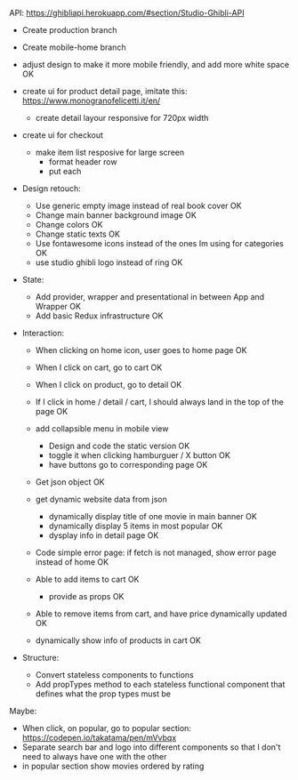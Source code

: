 API: https://ghibliapi.herokuapp.com/#section/Studio-Ghibli-API 

- Create production branch
- Create mobile-home branch

- adjust design to make it more mobile friendly, and add more white space OK
- create ui for product detail page, imitate this: https://www.monogranofelicetti.it/en/
    - create detail layour responsive for 720px width
- create ui for checkout
    - make item list resposive for large screen
        - format header row
        - put each

- Design retouch:
    - Use generic empty image instead of real book cover OK
    - Change main banner background image OK
    - Change colors OK
    - Change static texts OK
    - Use fontawesome icons instead of the ones Im using for categories OK
    - use studio ghibli logo instead of ring OK

- State:
    - Add provider, wrapper and presentational in between App and Wrapper OK
    - Add basic Redux infrastructure OK

- Interaction:
    - When clicking on home icon, user goes to home page OK
    - When I click on cart, go to cart OK
    - When I click on product, go to detail OK
    - If I click in home / detail / cart, I should always land in the top of the page OK

    - add collapsible menu in mobile view
        - Design and code the static version OK
        - toggle it when clicking hamburguer / X button OK
        - have buttons go to corresponding page OK

    - Get json object OK
    - get dynamic website data from json
        - dynamically display title of one movie in main banner OK
        - dynamically display 5 items in most popular OK
        - dysplay info in detail page OK

    - Code simple error page: if fetch is not managed, show error page instead of home OK

    - Able to add items to cart OK
        - provide as props OK
    - Able to remove items from cart, and have price dynamically updated OK
    - dynamically show info of products in cart OK

- Structure:
    - Convert stateless components to functions
    - Add propTypes method to each stateless functional component that defines what the prop types must be

Maybe:
- When click, on popular, go to popular section: https://codepen.io/takatama/pen/mVvbqx
- Separate search bar and logo into different components so that I don't need to always have one with the other
- in popular section show movies ordered by rating